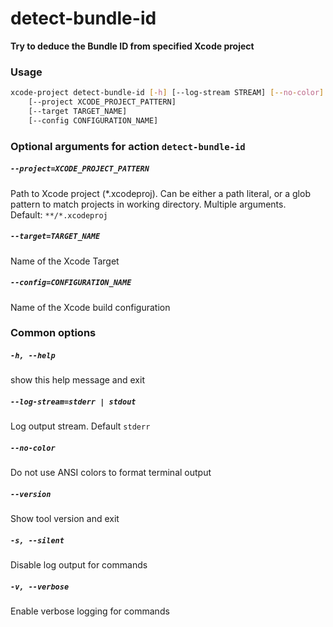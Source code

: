 
detect-bundle-id
================


**Try to deduce the Bundle ID from specified Xcode project**
### Usage
```bash
xcode-project detect-bundle-id [-h] [--log-stream STREAM] [--no-color] [--version] [-s] [-v]
    [--project XCODE_PROJECT_PATTERN]
    [--target TARGET_NAME]
    [--config CONFIGURATION_NAME]
```
### Optional arguments for action `detect-bundle-id`

##### `--project=XCODE_PROJECT_PATTERN`


Path to Xcode project (\*.xcodeproj). Can be either a path literal, or a glob pattern to match projects in working directory. Multiple arguments. Default:&nbsp;`**/*.xcodeproj`
##### `--target=TARGET_NAME`


Name of the Xcode Target
##### `--config=CONFIGURATION_NAME`


Name of the Xcode build configuration
### Common options

##### `-h, --help`


show this help message and exit
##### `--log-stream=stderr | stdout`


Log output stream. Default `stderr`
##### `--no-color`


Do not use ANSI colors to format terminal output
##### `--version`


Show tool version and exit
##### `-s, --silent`


Disable log output for commands
##### `-v, --verbose`


Enable verbose logging for commands
